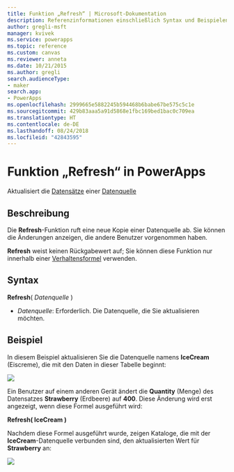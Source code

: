 ```yaml
---
title: Funktion „Refresh“ | Microsoft-Dokumentation
description: Referenzinformationen einschließlich Syntax und Beispielen für die Funktion „Refresh“ in PowerApps
author: gregli-msft
manager: kvivek
ms.service: powerapps
ms.topic: reference
ms.custom: canvas
ms.reviewer: anneta
ms.date: 10/21/2015
ms.author: gregli
search.audienceType:
- maker
search.app:
- PowerApps
ms.openlocfilehash: 2999665e5882245b594468b6babe67be575c5c1e
ms.sourcegitcommit: 429b83aaa5a91d5868e1fbc169bed1bac0c709ea
ms.translationtype: HT
ms.contentlocale: de-DE
ms.lasthandoff: 08/24/2018
ms.locfileid: "42843595"
---
```

# <a name="refresh-function-in-powerapps"></a>Funktion „Refresh“ in PowerApps
Aktualisiert die [Datensätze](../working-with-tables.md#records) einer [Datenquelle](../working-with-data-sources.md)

## <a name="description"></a>Beschreibung
Die **Refresh**-Funktion ruft eine neue Kopie einer Datenquelle ab.  Sie können die Änderungen anzeigen, die andere Benutzer vorgenommen haben.

**Refresh** weist keinen Rückgabewert auf; Sie können diese Funktion nur innerhalb einer [Verhaltensformel](../working-with-formulas-in-depth.md) verwenden.

## <a name="syntax"></a>Syntax
**Refresh**( *Datenquelle* )

* *Datenquelle*: Erforderlich. Die Datenquelle, die Sie aktualisieren möchten.

## <a name="example"></a>Beispiel
In diesem Beispiel aktualisieren Sie die Datenquelle namens **IceCream** (Eiscreme), die mit den Daten in dieser Tabelle beginnt:

![](media/function-refresh/icecream.png)

Ein Benutzer auf einem anderen Gerät ändert die **Quantity** (Menge) des Datensatzes **Strawberry** (Erdbeere) auf **400**.  Diese Änderung wird erst angezeigt, wenn diese Formel ausgeführt wird:

**Refresh( IceCream )**

Nachdem diese Formel ausgeführt wurde, zeigen Kataloge, die mit der **IceCream**-Datenquelle verbunden sind, den aktualisierten Wert für **Strawberry** an:

![](media/function-refresh/icecream-after.png)

